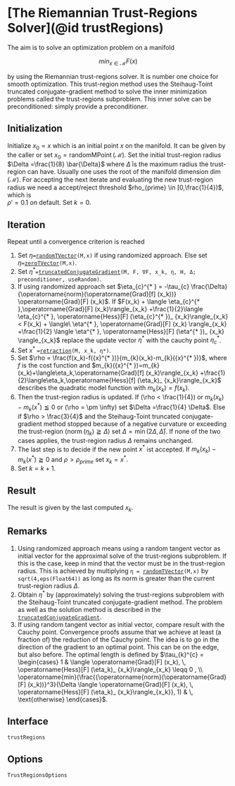 # [The Riemannian Trust-Regions Solver](@id trustRegions)

The aim is to solve an optimization problem on a manifold

```math
min_{x \in \mathcal{M}} F(x)
```

by using the Riemannian trust-regions solver. It is number one choice for smooth
optimization. This trust-region method uses the Steihaug-Toint truncated
conjugate-gradient method to solve the inner minimization problems called the
trust-regions subproblem. This inner solve can be preconditioned: simply provide
a preconditioner.

## Initialization

Initialize $x_0 = x$ which is an initial point $x$ on the manifold. It can be
given by the caller or set $x_0 = \operatorname{randomMPoint}(\mathcal{M})$.
Set the initial trust-region radius $\Delta =\frac{1}{8} \bar{\Delta}$ where
$\bar{\Delta}$ is the maximum radius the trust-region can have. Usually one uses
the root of the manifold dimension $\operatorname{dim}(\mathcal{M})$.
For accepting the next iterate and evaluating the new trust-region radius we
need a accept/reject threshold $rho_{prime} \in [0,\frac{1}{4})$, which is  
$\rho' = 0.1$ on default. Set $k=0$.

## Iteration

Repeat until a convergence criterion is reached

1. Set $\eta$`=`[`randomTVector`](@ref)`(M,x)` if using randomized approach. Else
    set $\eta$`=`[`zeroTVector`](@ref)`(M,x)`.
2. Set $\eta^{* }$`=`[`truncatedConjugateGradient`](@ref)`(M, F, ∇F, x_k, η, H, Δ; preconditioner, useRandom)`.
3. If using randomized approach set
    $\eta_{c}^{* } = -\tau_{c} \frac{\Delta}{\operatorname{norm}(\operatorname{Grad}[f] (x_k))} \operatorname{Grad}[F] (x_k)$. If
    $F(x_k) + \langle \eta_{c}^{* },\operatorname{Grad}[F] (x_k)\rangle_{x_k}
    +\frac{1}{2}\langle \eta_{c}^{* }, \operatorname{Hess}[F] (\eta_{c}^{* })_ {x_k}\rangle_{x_k}
    < F(x_k) + \langle\ \eta^{* }, \operatorname{Grad}[F] (x_k) \rangle_{x_k}
    +\frac{1}{2} \langle \eta^{* }, \operatorname{Hess}[F] (\eta^{* })_ {x_k} \rangle_{x_k}$
    replace the update vector $\eta^{* }$ with the cauchy point $\eta_{c}^{* }$.
4. Set ${x}^{* }$ `=`[`retraction`](@ref)`(M, x_k, η*)`.
5. Set $\rho = \frac{f(x_k)-f({x}^{* })}{m_{k}(x_k)-m_{k}({x}^{* })}$, where $f$
    is the cost function and
    $m_{k}({x}^{* })=m_{k}(x_k)+\langle\eta_k,\operatorname{Grad}[f] (x_k)\rangle_{x_k}
    +\frac{1}{2}\langle\eta_k,\operatorname{Hess}[f] (\eta_k)_ {x_k}\rangle_{x_k}$
    describes the quadratic model function with $m_{k}(x_k) = f(x_k)$.
6. Then the trust-region radius is updated. If \(\rho < \frac{1}{4}\) or
    $m_{k}(x_k)-m_{k}({x}^{* }) \leqq 0$ or \(\rho = \pm \infty\) set
    $\Delta =\frac{1}{4} \Delta$. Else if $\rho > \frac{3}{4}$ and
    the Steihaug-Toint truncated conjugate-gradient method stopped because of
    a negative curvature or exceeding the trust-region ($\operatorname{norm}
    (\eta_k) \geqq \Delta$) set $\Delta = \operatorname{min}(2 \Delta, \bar{\Delta})$.
    If none of the two cases applies, the trust-region radius $\Delta$ remains
    unchanged.
7. The last step is to decide if the new point ${x}^{* }$ ist accepted. If
    $m_{k}(x_k)-m_{k}({x}^{* }) \geqq 0$ and $\rho > \rho_{prime}$ set
    $x_k = {x}^{* }$.
8. Set $k = k+1$.


## Result

The result is given by the last computed $x_k$.

## Remarks

1. Using randomized approach means using a random tangent vector as initial
    vector for the approximal solve of the trust-regions subproblem.
    If this is the case, keep in mind that the vector must be in the
    trust-region radius. This is achieved by multiplying
    `η = `[`randomTVector`](@ref)`(M,x)` by `sqrt(4,eps(Float64))` as long as
    its norm is greater than the current trust-region radius $\Delta$.
2. Obtain $\eta^{* }$ by (approximately) solving the trust-regions subproblem with
    the Steihaug-Toint truncated conjugate-gradient method. The problem as well
    as the solution method is described in the
    [`truncatedConjugateGradient`](@ref).
3. If using random tangent vector as initial vector, compare result with the
    Cauchy point. Convergence proofs assume that we achieve at least (a fraction
    of) the reduction of the Cauchy point. The idea is to go in the direction of
    the gradient to an optimal point. This can be on the edge, but also before.
    The optimal length is defined by
    $\tau_{k}^{c} = \begin{cases} 1 & \langle \operatorname{Grad}[F] (x_k), \, \operatorname{Hess}[F] (\eta_k)_ {x_k}\rangle_{x_k} \leqq 0 , \\ \operatorname{min}(\frac{{\operatorname{norm}(\operatorname{Grad}[F] (x_k))}^3}{\Delta \langle \operatorname{Grad}[F] (x_k), \, \operatorname{Hess}[F] (\eta_k)_ {x_k}\rangle_{x_k}}, 1) & \, \text{otherwise} \end{cases}$. 
## Interface

```@docs
trustRegions
```

## Options

```@docs
TrustRegionsOptions
```
